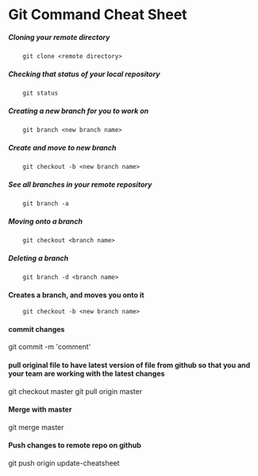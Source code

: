# Git Command Cheat Sheet

##### Cloning your remote directory
		git clone <remote directory>

##### Checking that status of your local repository
		git status

##### Creating a new branch for you to work on
		git branch <new branch name>

##### Create and move to new branch
		git checkout -b <new branch name>

##### See all branches in your remote repository
		git branch -a

##### Moving onto a branch
		git checkout <branch name>

##### Deleting a branch
		git branch -d <branch name>

#### Creates a branch, and moves you onto it
 		git checkout -b <new branch name>

#### commit changes
git commit -m 'comment'

#### pull original file to have latest version of file from github so that you and your team are working with the latest changes
git checkout master
git pull origin master

#### Merge with master
git merge master

#### Push changes to remote repo on github
git push origin update-cheatsheet
